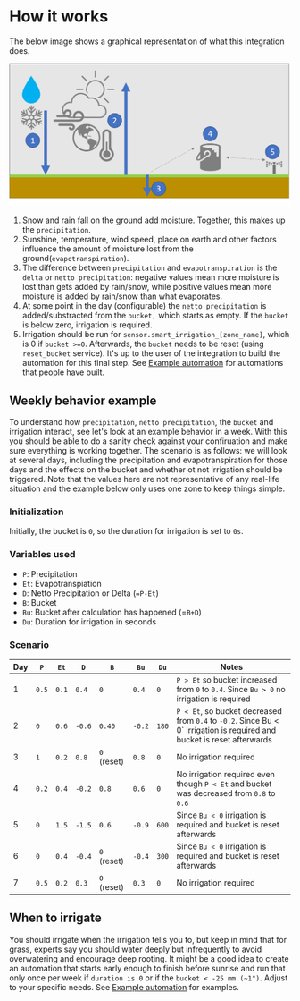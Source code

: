 # How it works

The below image shows a graphical representation of what this integration does.

![](../images/smart_irrigation_diagram.png?raw=true)

1. Snow and rain fall on the ground add moisture. Together, this makes up the `precipitation`.
2. Sunshine, temperature, wind speed, place on earth and other factors influence the amount of moisture lost from the ground(`evapotranspiration`).
3. The difference between `precipitation` and `evapotranspiration` is the `delta` or `netto precipitation`: negative values mean more moisture is lost than gets added by rain/snow, while positive values mean more moisture is added by rain/snow than what evaporates.
4. At some point in the day (configurable) the `netto precipitation` is added/substracted from the `bucket,` which starts as empty. If the `bucket` is below zero, irrigation is required.
5. Irrigation should be run for `sensor.smart_irrigation_[zone_name]`, which is 0 if `bucket >=0`. Afterwards, the `bucket` needs to be reset (using `reset_bucket` service). It's up to the user of the integration to build the automation for this final step. See [Example automation](example-automations) for automations that people have built.

## Weekly behavior example
To understand how `precipitation`, `netto precipitation`, the `bucket` and irrigation interact, see let's look at an example behavior in a week.
With this you should be able to do a sanity check against your confiruation and make sure everything is working together.
The scenario is as follows: we will look at several days, including the precipitation and evapotranspiration for those days and the effects on the bucket and whether ot not irrigation should be triggered. Note that the values here are not representative of any real-life situation and the example below only uses one zone to keep things simple.

### Initialization
Initially, the bucket is `0`, so the duration for irrigation is set to `0s`. 

### Variables used
* `P`: Precipitation
* `Et`: Evapotranspiation
* `D`: Netto Precipitation or Delta (`=P-Et`)
* `B`: Bucket
* `Bu`: Bucket after calculation has happened (=`B+D`)
* `Du`: Duration for irrigation in seconds

### Scenario
| Day | `P` | `Et` | `D` | `B` | `Bu` | `Du` | Notes |
|---|---|---|---|---|---|---|---|
|1|`0.5`|`0.1`|`0.4`|`0`|`0.4`|`0`|`P > Et` so bucket increased from `0` to `0.4`. Since `Bu > 0` no irrigation is required|
|2|`0`|`0.6`|`-0.6`|`0.40`|`-0.2`|`180`|`P < Et`, so bucket decreased from `0.4` to `-0.2`. Since Bu < 0` irrigation is required and bucket is reset afterwards|
|3|`1`|`0.2`|`0.8`|`0` (reset)|`0.8`|`0`|No irrigation required|
|4|`0.2`|`0.4`|`-0.2`|`0.8`|`0.6`|`0`|No irrigation required even though `P < Et` and bucket was decreased from `0.8` to `0.6`|
|5|`0`|`1.5`|`-1.5`|`0.6`|`-0.9`|`600`| Since `Bu < 0` irrigation is required and bucket is reset afterwards|
|6|`0`|`0.4`|`-0.4`|`0` (reset)|`-0.4`|`300`|Since `Bu < 0` irrigation is required and bucket is reset afterwards|
|7|`0.5`|`0.2`|`0.3`|`0` (reset)|`0.3`|`0`|No irrigation required|

## When to irrigate
You should irrigate when the irrigation tells you to, but keep in mind that for grass, experts say you should water deeply but infrequently to avoid overwatering and encourage deep rooting. It might be a good idea to create an automation that starts early enough to finish before sunrise and run that only once per week if `duration is 0` or if the `bucket < -25 mm (~1")`. Adjust to your specific needs. See [Example automation](example-automations) for examples.
